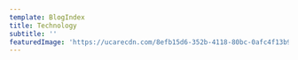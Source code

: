 ```yaml
---
template: BlogIndex
title: Technology
subtitle: ''
featuredImage: 'https://ucarecdn.com/8efb15d6-352b-4118-80bc-0afc4f13b908/'
---
```


